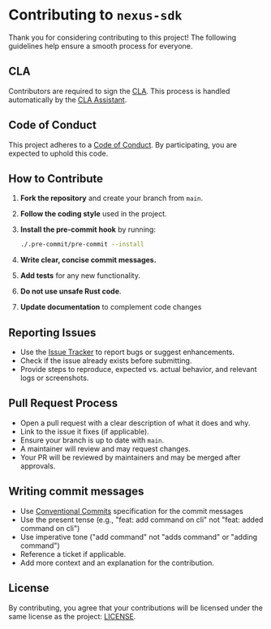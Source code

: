 # Contributing to `nexus-sdk`

Thank you for considering contributing to this project!
The following guidelines help ensure a smooth process for everyone.

## CLA

Contributors are required to sign the [CLA]. This process is handled automatically by the [CLA Assistant].

## Code of Conduct

This project adheres to a [Code of Conduct]. By participating, you are expected to uphold this code.

## How to Contribute

1. **Fork the repository** and create your branch from `main`.
1. **Follow the coding style** used in the project.
1. **Install the pre-commit hook** by running:

   ```bash
   ./.pre-commit/pre-commit --install
   ```

1. **Write clear, concise commit messages.**
1. **Add tests** for any new functionality.
1. **Do not use unsafe Rust code**.
1. **Update documentation** to complement code changes

## Reporting Issues

- Use the [Issue Tracker] to report bugs or suggest enhancements.
- Check if the issue already exists before submitting.
- Provide steps to reproduce, expected vs. actual behavior, and relevant logs or screenshots.

## Pull Request Process

- Open a pull request with a clear description of what it does and why.
- Link to the issue it fixes (if applicable).
- Ensure your branch is up to date with `main`.
- A maintainer will review and may request changes.
- Your PR will be reviewed by maintainers and may be merged after approvals.

## Writing commit messages

- Use [Conventional Commits] specification for the commit messages
- Use the present tense (e.g., "feat: add command on cli" not "feat: added command on cli")
- Use imperative tone ("add command" not "adds command" or "adding command")
- Reference a ticket if applicable.
- Add more context and an explanation for the contribution.

## License

By contributing, you agree that your contributions will be licensed under the same license as the project: [LICENSE].

<!-- List of references -->

[Issue Tracker]: https://github.com/Talus-Network/nexus-sdk/issues
[Code of Conduct]: CODE_OF_CONDUCT.md
[LICENSE]: LICENSE.txt
[CLA]: https://gist.github.com/devops-talus/82cafc9752547baf4be140b6db1e8fd6
[CLA Assistant]: https://cla-assistant.io/Talus-Network/nexus-sdk
[Conventional Commits]: https://www.conventionalcommits.org/
